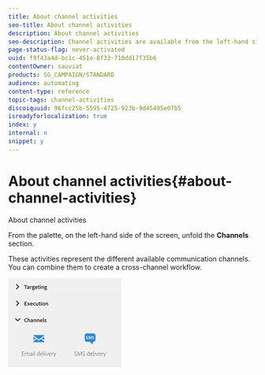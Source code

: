 ```yaml
---
title: About channel activities
seo-title: About channel activities
description: About channel activities
seo-description: Channel activities are available from the left-hand side of the screen.
page-status-flag: never-activated
uuid: f9f43a4d-bc1c-451e-8f33-710dd17f35b6
contentOwner: sauviat
products: SG_CAMPAIGN/STANDARD
audience: automating
content-type: reference
topic-tags: channel-activities
discoiquuid: 96fcc25b-5595-4725-923b-9d45495e07b5
isreadyforlocalization: true
index: y
internal: n
snippet: y
---
```


# About channel activities{#about-channel-activities}

About channel activities

From the palette, on the left-hand side of the screen, unfold the **Channels** section.

These activities represent the different available communication channels. You can combine them to create a cross-channel workflow.

![](assets/wkf_channels_activities.png)

